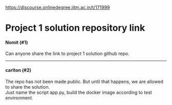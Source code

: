 https://discourse.onlinedegree.iitm.ac.in/t/171999

<html><head><meta charset='utf-8'><title>Project 1 solution repository link</title></head><body>
<h1>Project 1 solution repository link</h1>
<h4>Nomit (#1)</h4>
<p>Can anyone share the link to project 1 solution github repo.</p><hr>

<h4>carlton (#2)</h4>
<p>The repo has not been made public. But until that happens, we are allowed to share the solution.<br/>
Just name the script app.py, build the docker image according to test environment.
